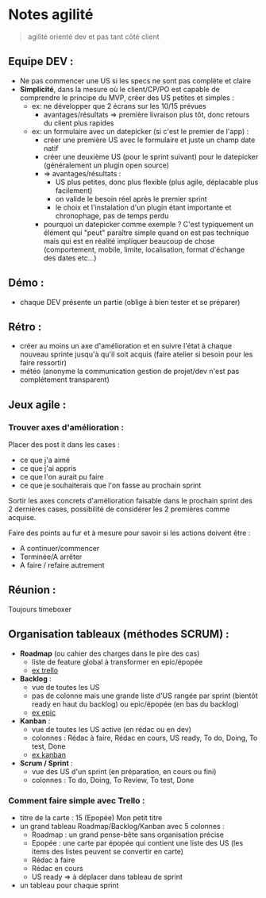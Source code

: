 Notes agilité
============

> agilité orienté dev et pas tant côté client

Equipe DEV :
---------------

* Ne pas commencer une US si les specs ne sont pas complète et claire 
* __Simplicité__, dans la mesure où le client/CP/PO est capable de comprendre le principe du MVP, créer des US petites et simples :
  * ex: ne développer que 2 écrans sur les 10/15 prévues 
      * avantages/résultats => première livraison plus tôt, donc retours du client plus rapides
  * ex: un formulaire avec un datepicker (si c'est le premier de l'app) :
    * créer une première US avec le formulaire et juste un champ date natif
    * créer une deuxième US (pour le sprint suivant) pour le datepicker (généralement un plugin open source)
    * => avantages/résultats : 
      * US plus petites, donc plus flexible (plus agile, déplacable plus facilement)
      * on valide le besoin réel après le premier sprint
      * le choix et l'instalation d'un plugin étant importante et chronophage, pas de temps perdu
    * pourquoi un datepicker comme exemple ? C'est typiquement un élément qui "peut" paraître simple quand on est pas technique mais qui est en réalité impliquer beaucoup de chose (comportement, mobile, limite, localisation, format d'échange des dates etc...)
      
Démo :
------

* chaque DEV présente un partie (oblige à bien tester et se préparer)

Rétro :
------

* créer au moins un axe d'amélioration et en suivre l'état à chaque nouveau sprinte jusqu'à qu'il soit acquis (faire atelier si besoin pour les faire ressortir)
* météo (anonyme la communication gestion de projet/dev n'est pas complétement transparent)

Jeux agile :
------------

### Trouver axes d'amélioration : 

Placer des post it dans les cases :
  * ce que j'a aimé
  * ce que j'ai appris
  * ce que l'on aurait pu faire
  * ce que je souhaiterais que l'on fasse au prochain sprint
  
Sortir les axes concrets d'amélioration faisable dans le prochain sprint des 2 dernières cases, possibilité de considérer les 2 premières comme acquise.

Faire des points au fur et à mesure pour savoir si les actions doivent être :
* A continuer/commencer
* Terminée/A arrêter
* A faire / refaire autrement


Réunion :
---------

Toujours timeboxer

Organisation tableaux (méthodes SCRUM) :
----------------------------------------

* __Roadmap__ (ou cahier des charges dans le pire des cas)
  * liste de feature global à transformer en epic/épopée
  * [ex trello](https://trello.com/b/lgXkJqsF/roadmap-example-folding-burritos)
* __Backlog__ : 
  * vue de toutes les US
  * pas de colonne mais une grande liste d'US rangée par sprint (bientôt ready en haut du backlog) ou epic/épopée (en bas du backlog)
  * [ex epic](https://trello.com/b/JED7vZPv/epics-example-folding-burritos)
* __Kanban__ : 
  * vue de toutes les US active (en rédac ou en dev)
  * colonnes : Rédac à faire, Rédac en cours, US ready, To do, Doing, To test, Done
  * [ex kanban](https://trello.com/b/R1AALZw6/kanban-example-folding-burritos)
* __Scrum / Sprint__ :
  * vue des US d'un sprint (en préparation, en cours ou fini)
  * colonnes : To do, Doing, To Review, To test, Done
  
### Comment faire simple avec Trello : 

  * titre de la carte : 15 (Epopée) Mon petit titre
  * un grand tableau Roadmap/Backlog/Kanban avec 5 colonnes :
    * Roadmap : un grand pense-bête sans organisation précise
    * Epopée : une carte par épopée qui contient une liste des US (les items des listes peuvent se convertir en carte)
    * Rédac à faire
    * Rédac en cours
    * US ready => à déplacer dans tableau de sprint
  * un tableau pour chaque sprint
